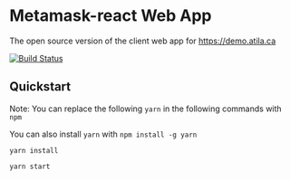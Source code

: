 # Metamask-react Web App

The open source version of the client web app for
https://demo.atila.ca

[![Build Status](https://travis-ci.com/atilatech/client-web-app.svg?branch=master)](https://travis-ci.com/atilatech/client-web-app)

## Quickstart

Note: You can replace the following `yarn` in the following commands with `npm`

You can also install `yarn` with `npm install -g yarn`

`yarn install`

`yarn start`
